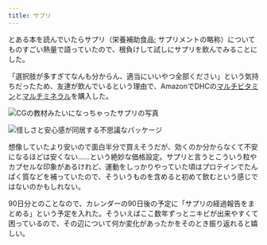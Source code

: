 ```yaml
---
title: サプリ
---
```

とある本を読んでいたらサプリ（栄養補助食品; サプリメントの略称）についてものすごい熱量で語っていたので、根負けして試しにサプリを飲んでみることにした。

「選択肢が多すぎてなんも分からん、適当にいいやつ全部ください」という気持ちだったため、友達が飲んでいるという理由で、AmazonでDHCの[マルチビタミン](https://www.amazon.co.jp/dp/B00GX1E3R6?th=1)と[マルチミネラル](https://www.amazon.co.jp/dp/B01MSSWA5K)を購入した。

![](https://lh4.googleusercontent.com/5nZxGcX6KJ7UNvYrMBgOXUlNAjDZjHIUdSQgTQi1chd8vkT_lTw1JSlG5BBlWqmvRNX2YoLxRSDhZOqCllNT_o05fDg7xllDL0buj0K-xqz6PY8O_bF4uk7cwMdu2ktbcAZTJOeEB4lYWPXPlL8G2F9KLyOO0OVRFEnnKdsEIONZ1RtUL88p4n1K "CGの教材みたいになっちゃったサプリの写真")

![](https://lh5.googleusercontent.com/bPTiHDs5njo7cZaTGmCKpdjiiPal5TLXxtSxcvH8kgUN5oVsNroInPbUmCHFLAsPRb6QCyFQJUtjJhPWq-5XjpEQTtWiie35HAmVSnicjRTb8DqQt27rlJOenrpRrNNUJ6v_3F92Vx6v0uOKM4Tj_UTACiRzGSZmieMjzp4h8nHDWxe25w0jWerS "怪しさと安心感が同居する不思議なパッケージ")

想像していたより安いので面白半分で買えそうだが、効くのか分からなくて不安になるほどは安くない……という絶妙な価格設定。サプリと言うとこういう粒やカプセルな印象があるけれど、運動をしっかりやっていた頃はプロテインでたんぱく質などを補っていたので、そういうものを含めると初めて飲むという感じではないのかもしれない。

90日分とのことなので、カレンダーの90日後の予定に「サプリの経過報告をまとめる」という予定を入れた。そういえばここ数年ずっとニキビが出来やすくて困っているので、その辺について何か変化があったかをそのとき振り返れると嬉しい。

